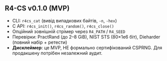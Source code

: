 ## R4-CS v0.1.0 (MVP)
- CLI: `r4cs_cat` (вивід випадкових байтів, `-n`, `-hex`)
- C API: `r4cs_init()`, `r4cs_random()`, `r4cs_close()`
- Опційний зовнішній стрімер через `R4_PATH` / `R4_SEED`
- Перевірки: PractRand (до 2–8 GiB), NIST STS (80×1e6 біт), Dieharder (повний набір + ретести)
- **Дисклеймер**: це MVP, НЕ формально сертифікований CSPRNG. Для продакшену потрібен незалежний аудит.
